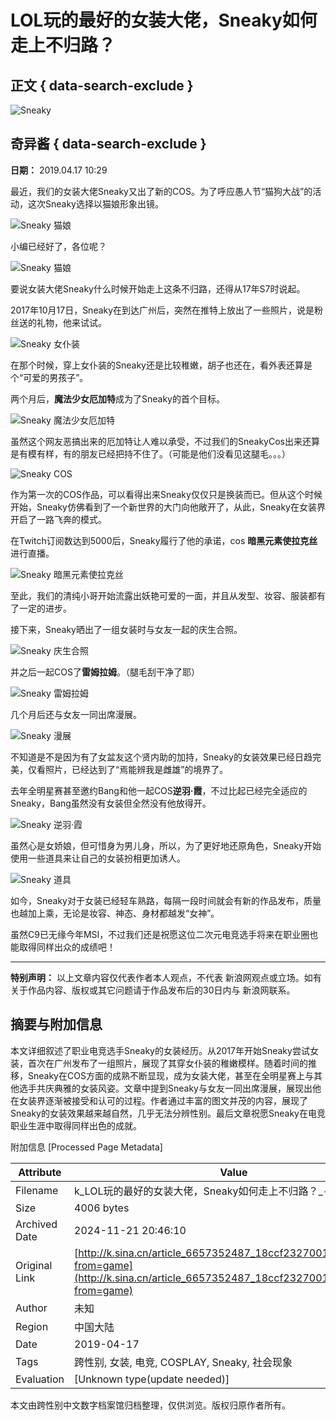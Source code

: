 # LOL玩的最好的女装大佬，Sneaky如何走上不归路？

## 正文 { data-search-exclude }


![Sneaky](https://n.sinaimg.cn/sinacn10200/360/w180h180/20191010/d66b-ifrwayx3152580.jpg)

## 奇异酱 { data-search-exclude }

**日期：** 2019.04.17 10:29

最近，我们的女装大佬Sneaky又出了新的COS。为了呼应愚人节“猫狗大战”的活动，这次Sneaky选择以猫娘形象出镜。

![Sneaky 猫娘](http://k.sinaimg.cn/n/front/500/w900h1200/20190417/JxEa-hvvuiym7508120.jpg/w700d1q75cms.jpg)

小编已经好了，各位呢？

![Sneaky 猫娘](http://k.sinaimg.cn/n/front/142/w480h462/20190417/aods-hvvuiym7508210.jpg/w700d1q75cms.jpg)

要说女装大佬Sneaky什么时候开始走上这条不归路，还得从17年S7时说起。

2017年10月17日，Sneaky在到达广州后，突然在推特上放出了一些照片，说是粉丝送的礼物，他来试试。

![Sneaky 女仆装](http://k.sinaimg.cn/n/front/500/w900h1200/20190417/N0em-hvvuiym7508313.jpg/w700d1q75cms.jpg)

在那个时候，穿上女仆装的Sneaky还是比较稚嫩，胡子也还在，看外表还算是个“可爱的男孩子”。

两个月后，**魔法少女厄加特**成为了Sneaky的首个目标。

![Sneaky 魔法少女厄加特](http://k.sinaimg.cn/n/front/346/w643h503/20190417/ziON-hvvuiym7508395.jpg/w700d1q75cms.jpg)

虽然这个网友恶搞出来的厄加特让人难以承受，不过我们的SneakyCos出来还算是有模有样，有的朋友已经把持不住了。（可能是他们没看见这腿毛。。。）

![Sneaky COS](http://k.sinaimg.cn/n/front/499/w899h1200/20190417/C4Q8-hvvuiym7508459.jpg/w700d1q75cms.jpg)

作为第一次的COS作品，可以看得出来Sneaky仅仅只是换装而已。但从这个时候开始，Sneaky仿佛看到了一个新世界的大门向他敞开了，从此，Sneaky在女装界开启了一路飞奔的模式。

在Twitch订阅数达到5000后，Sneaky履行了他的承诺，cos **暗黑元素使拉克丝**进行直播。

![Sneaky 暗黑元素使拉克丝](http://k.sinaimg.cn/n/front/500/w900h1200/20190417/b2UJ-hvvuiym7508558.jpg/w700d1q75cms.jpg)

至此，我们的清纯小哥开始流露出妖艳可爱的一面，并且从发型、妆容、服装都有了一定的进步。

接下来，Sneaky晒出了一组女装时与女友一起的庆生合照。

![Sneaky 庆生合照](http://k.sinaimg.cn/n/front/500/w900h1200/20190417/2cKc-hvvuiym7508636.jpg/w700d1q75cms.jpg)

并之后一起COS了**雷姆拉姆**。（腿毛刮干净了耶）

![Sneaky 雷姆拉姆](http://k.sinaimg.cn/n/front/500/w900h1200/20190417/sN-w-hvvuiym7508723.jpg/w700d1q75cms.jpg)

几个月后还与女友一同出席漫展。

![Sneaky 漫展](http://k.sinaimg.cn/n/front/500/w900h1200/20190417/LbDM-hvvuiym7508821.jpg/w700d1q75cms.jpg)

不知道是不是因为有了女盆友这个贤内助的加持，Sneaky的女装效果已经日趋完美，仅看照片，已经达到了“焉能辨我是雌雄”的境界了。

去年全明星赛甚至邀约Bang和他一起COS**逆羽·霞**，不过比起已经完全适应的Sneaky，Bang虽然没有女装但全然没有他放得开。

![Sneaky 逆羽·霞](http://k.sinaimg.cn/n/front/400/w1280h720/20190417/_iKo-hvvuiym7508899.jpg/w700d1q75cms.jpg)

虽然心是女娇娘，但可惜身为男儿身，所以，为了更好地还原角色，Sneaky开始使用一些道具来让自己的女装扮相更加诱人。

![Sneaky 道具](http://k.sinaimg.cn/n/front/613/w574h839/20190417/s_Dk-hvvuiym7508983.jpg/w700d1q75cms.jpg)

如今，Sneaky对于女装已经轻车熟路，每隔一段时间就会有新的作品发布，质量也越加上乘，无论是妆容、神态、身材都越发“女神”。

虽然C9已无缘今年MSI，不过我们还是祝愿这位二次元电竞选手将来在职业圈也能取得同样出众的成绩吧！

---

**特别声明：** 以上文章内容仅代表作者本人观点，不代表 新浪网观点或立场。如有关于作品内容、版权或其它问题请于作品发布后的30日内与 新浪网联系。

## 摘要与附加信息

<!-- tcd_abstract -->
本文详细叙述了职业电竞选手Sneaky的女装经历。从2017年开始Sneaky尝试女装，首次在广州发布了一组照片，展现了其穿女仆装的稚嫩模样。随着时间的推移，Sneaky在COS方面的成熟不断显现，成为女装大佬，甚至在全明星赛上与其他选手共庆典雅的女装风姿。文章中提到Sneaky与女友一同出席漫展，展现出他在女装界逐渐被接受和认可的过程。作者通过丰富的图文并茂的内容，展现了Sneaky的女装效果越来越自然，几乎无法分辨性别。最后文章祝愿Sneaky在电竞职业生涯中取得同样出色的成就。
<!-- tcd_abstract_end -->

附加信息 [Processed Page Metadata]

| Attribute       | Value                                  |
|-----------------|----------------------------------------|
| Filename        | k_LOL玩的最好的女装大佬，Sneaky如何走上不归路？_-_新浪.md                             |
| Size            | 4006 bytes                           |
| Archived Date   | 2024-11-21 20:46:10                             |
| Original Link   | [http://k.sina.cn/article_6657352487_18ccf232700100x6pc.html?from=game](http://k.sina.cn/article_6657352487_18ccf232700100x6pc.html?from=game)                       |
| Author          | 未知                               |
| Region          | 中国大陆                               |
| Date            | 2019-04-17                                 |
| Tags            | 跨性别, 女装, 电竞, COSPLAY, Sneaky, 社会现象                                 |
| Evaluation            | [Unknown type(update needed)]                                 |
<!-- tcd_table_end -->

本文由跨性别中文数字档案馆归档整理，仅供浏览。版权归原作者所有。
